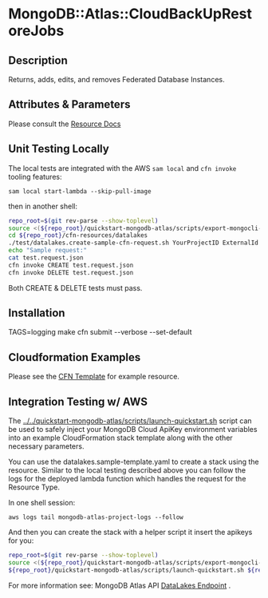 # MongoDB::Atlas::CloudBackUpRestoreJobs

## Description
Returns, adds, edits, and removes Federated Database Instances.

## Attributes & Parameters
Please consult the [Resource Docs](docs/README.md)

## Unit Testing Locally
The local tests are integrated with the AWS `sam local` and `cfn invoke` tooling features:

```
sam local start-lambda --skip-pull-image
```
then in another shell:
```bash
repo_root=$(git rev-parse --show-toplevel)
source <(${repo_root}/quickstart-mongodb-atlas/scripts/export-mongocli-config.py)
cd ${repo_root}/cfn-resources/datalakes
./test/datalakes.create-sample-cfn-request.sh YourProjectID ExternalId IamAssumedRoleARN IamUserARN RoleId TestS3BucketId > test.request.json 
echo "Sample request:"
cat test.request.json
cfn invoke CREATE test.request.json 
cfn invoke DELETE test.request.json 
```

Both CREATE & DELETE tests must pass.

## Installation
TAGS=logging make
cfn submit --verbose --set-default

## Cloudformation Examples

Please see the [CFN Template](test/datalakes.sample-template.yaml) for example resource.

## Integration Testing w/ AWS

The [../../quickstart-mongodb-atlas/scripts/launch-quickstart.sh]( ../../quickstart-mongodb-atlas/scripts/launch-quickstart.sh)  script
can be used to safely inject your MongoDB Cloud ApiKey environment variables into an example
CloudFormation stack template along with the other necessary parameters.

You can use the datalakes.sample-template.yaml to create a stack using the resource.
Similar to the local testing described above you can follow the logs for the deployed
lambda function which handles the request for the Resource Type.

In one shell session:
```
aws logs tail mongodb-atlas-project-logs --follow
```

And then you can create the stack with a helper script it insert the apikeys for you:


```bash
repo_root=$(git rev-parse --show-toplevel)
source <(${repo_root}/quickstart-mongodb-atlas/scripts/export-mongocli-config.py)
${repo_root}/quickstart-mongodb-atlas/scripts/launch-quickstart.sh ${repo_root}/cfn-resources/datalakes/test/datalakes.sample-template.yaml SampleAccessList1 ParameterKey=ProjectId,ParameterValue=<YOUR_PROJECT_ID> ParameterKey=TenantName,ParameterValue=<TenantName> ParameterKey=ExternalId,ParameterValue=<ExternalId> ParameterKey=IamAssumedRoleARN,ParameterValue=<IamAssumedRoleARN> ParameterKey=IamUserARN,ParameterValue=<IamUserARN> ParameterKey=RoleID,ParameterValue=<RoleId> ParameterKey=TestS3Bucket,ParameterValue=<TestS3Bucket> 

```

For more information see: MongoDB Atlas API [DataLakes Endpoint](https://www.mongodb.com/docs/atlas/reference/api-resources-spec/#tag/Data-Federation) .
